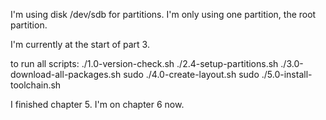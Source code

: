 I'm using disk /dev/sdb for partitions. I'm only using one partition, the root partition.

I'm currently at the start of part 3.


to run all scripts:
./1.0-version-check.sh
./2.4-setup-partitions.sh
./3.0-download-all-packages.sh
sudo ./4.0-create-layout.sh
sudo ./5.0-install-toolchain.sh


I finished chapter 5. I'm on chapter 6 now.